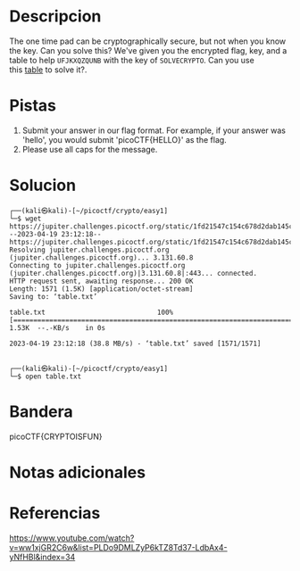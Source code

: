 # Descripcion
The one time pad can be cryptographically secure, but not when you know the key. Can you solve this? We've given you the encrypted flag, key, and a table to help `UFJKXQZQUNB` with the key of `SOLVECRYPTO`. Can you use this [table](https://jupiter.challenges.picoctf.org/static/1fd21547c154c678d2dab145c29f1d79/table.txt) to solve it?.

# Pistas
1. Submit your answer in our flag format. For example, if your answer was 'hello', you would submit 'picoCTF{HELLO}' as the flag.
2. Please use all caps for the message.

# Solucion
```
┌──(kali㉿kali)-[~/picoctf/crypto/easy1]
└─$ wget https://jupiter.challenges.picoctf.org/static/1fd21547c154c678d2dab145c29f1d79/table.txt      
--2023-04-19 23:12:18--  https://jupiter.challenges.picoctf.org/static/1fd21547c154c678d2dab145c29f1d79/table.txt
Resolving jupiter.challenges.picoctf.org (jupiter.challenges.picoctf.org)... 3.131.60.8
Connecting to jupiter.challenges.picoctf.org (jupiter.challenges.picoctf.org)|3.131.60.8|:443... connected.
HTTP request sent, awaiting response... 200 OK
Length: 1571 (1.5K) [application/octet-stream]
Saving to: ‘table.txt’

table.txt                            100%[======================================================================>]   1.53K  --.-KB/s    in 0s      

2023-04-19 23:12:18 (38.8 MB/s) - ‘table.txt’ saved [1571/1571]

                                                                                                                                                    
┌──(kali㉿kali)-[~/picoctf/crypto/easy1]
└─$ open table.txt 
```

# Bandera
picoCTF{CRYPTOISFUN}

# Notas adicionales


# Referencias
https://www.youtube.com/watch?v=ww1xjGR2C6w&list=PLDo9DMLZyP6kTZ8Td37-LdbAx4-yNfHBl&index=34